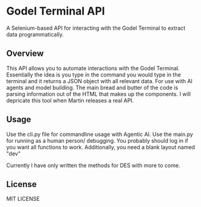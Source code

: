# Godel Terminal API

A Selenium-based API for interacting with the Godel Terminal to extract data programmatically.

## Overview

This API allows you to automate interactions with the Godel Terminal. Essentially the idea is you type in the command you would type in the terminal and it returns a JSON object with all relevant data. For use with AI agents and model building. The main bread and butter of the code is parsing information out of the HTML that makes up the components. I will depricate this tool when Martin releases a real API.

## Usage

Use the cli.py file for commandline usage with Agentic AI. Use the main.py for running as a human person/ debugging.
You probably should log in if you want all functions to work. Additionally, you need a blank layout named "dev" 

Currently I have only written the methods for DES with more to come.

## License

MIT LICENSE